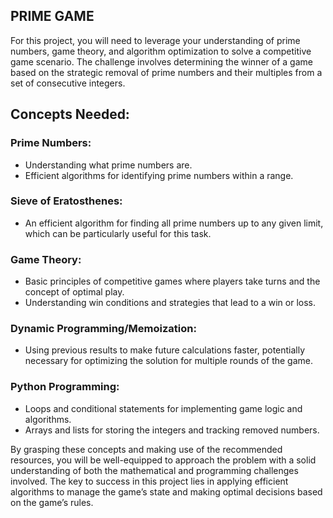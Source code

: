 ##  PRIME GAME

For this project, you will need to leverage your understanding of prime numbers, game theory, and algorithm optimization to solve a competitive game scenario. The challenge involves determining the winner of a game based on the strategic removal of prime numbers and their multiples from a set of consecutive integers.


## Concepts Needed:

###  Prime Numbers:

- Understanding what prime numbers are.
- Efficient algorithms for identifying prime numbers within a range.

### Sieve of Eratosthenes:

- An efficient algorithm for finding all prime numbers up to any given limit, which can be particularly useful for this task.

### Game Theory:

- Basic principles of competitive games where players take turns and the concept of optimal play.
- Understanding win conditions and strategies that lead to a win or loss.

### Dynamic Programming/Memoization:

- Using previous results to make future calculations faster, potentially necessary for optimizing the solution for multiple rounds of the game.

### Python Programming:

- Loops and conditional statements for implementing game logic and algorithms.
- Arrays and lists for storing the integers and tracking removed numbers.


By grasping these concepts and making use of the recommended resources, you will be well-equipped to approach the problem with a solid understanding of both the mathematical and programming challenges involved. The key to success in this project lies in applying efficient algorithms to manage the game’s state and making optimal decisions based on the game’s rules.